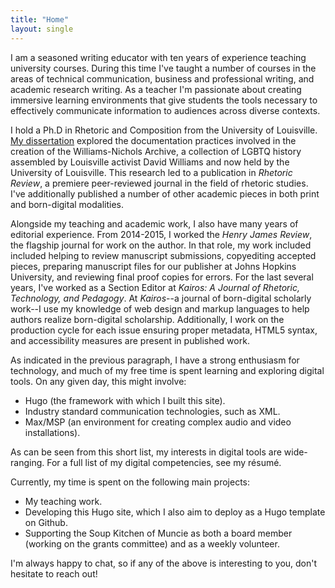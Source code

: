 ```yaml
---
title: "Home"
layout: single
---
```


I am a seasoned writing educator with ten years of experience teaching university courses. During this time I've taught a number of courses in the areas of technical communication, business and professional writing, and academic research writing. As a teacher I'm passionate about creating immersive learning environments that give students the tools necessary to effectively communicate information to audiences across diverse contexts.

I hold a Ph.D in Rhetoric and Composition from the University of Louisville. [My dissertation](https://duckduckgo.com) explored the documentation practices involved in the creation of the Williams-Nichols Archive, a collection of LGBTQ history assembled by Louisville activist David Williams and now held by the University of Louisville. This research led to a publication in *Rhetoric Review*, a premiere peer-reviewed journal in the field of rhetoric studies. I've additionally published a number of other academic pieces in both print and born-digital modalities.

Alongside my teaching and academic work, I also have many years of editorial experience. From 2014-2015, I worked the *Henry James Review*, the flagship journal for work on the author. In that role, my work included included helping to review manuscript submissions, copyediting accepted pieces, preparing manuscript files for our publisher at Johns Hopkins University, and reviewing final proof copies for errors. For the last several years, I've worked as a Section Editor at *Kairos: A Journal of Rhetoric, Technology, and Pedagogy*. At *Kairos*--a journal of born-digital scholarly work--I use my knowledge of web design and markup languages to help authors realize born-digital scholarship. Additionally, I work on the production cycle for each issue ensuring proper metadata, HTML5 syntax, and accessibility measures are present in published work.

As indicated in the previous paragraph, I have a strong enthusiasm for technology, and much of my free time is spent learning and exploring digital tools. On any given day, this might involve:

- Hugo (the framework with which I built this site).
- Industry standard communication technologies, such as XML.
- Max/MSP (an environment for creating complex audio and video installations).

As can be seen from this short list, my interests in digital tools are wide-ranging. For a full list of my digital competencies, see my résumé.

Currently, my time is spent on the following main projects:

- My teaching work.
- Developing this Hugo site, which I also aim to deploy as a Hugo template on Github.
- Supporting the Soup Kitchen of Muncie as both a board member (working on the grants committee) and as a weekly volunteer.

I'm always happy to chat, so if any of the above is interesting to you, don't hesitate to reach out!
